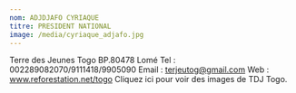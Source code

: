 ```yaml
---
nom: ADJDJAFO CYRIAQUE
titre: PRESIDENT NATIONAL
image: /media/cyriaque_adjafo.jpg
---
```

Terre des Jeunes Togo
BP.80478  Lomé
Tel : 002289082070/9111418/9905090
Email : terjeutog@gmail.com
Web : www.reforestation.net/togo 
Cliquez ici pour voir des images de TDJ Togo.
